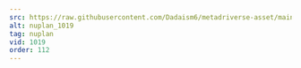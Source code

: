 ```yaml
---
src: https://raw.githubusercontent.com/Dadaism6/metadriverse-asset/main/script-nuplan-output-newcompressed/nuplan_1019.mp4
alt: nuplan_1019
tag: nuplan
vid: 1019
order: 112
---
```

